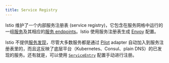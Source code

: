 ```yaml
---
title: Service Registry
---
```


Istio 维护了一个内部服务注册表 (service registry)，它包含在服务网格中运行的一组[服务](#service)及其相应的[服务 endpoints](#service-endpoint)。Istio 使用服务注册表生成 [Envoy](#envoy) 配置。

Istio 不提供[服务发现](https://en.wikipedia.org/wiki/Service_discovery)，尽管大多数服务都是通过 [Pilot](#pilot) adapter 自动加入到服务注册表里的，而且这反映了底层平台（Kubernetes、Consul、plain DNS）的已发现的服务。还有就是，可以使用 [`ServiceEntry`](/zh/docs/concepts/traffic-management/#service-entries) 配置手动进行注册。
